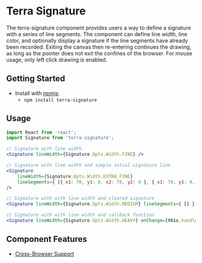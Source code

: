 # Terra Signature

The terra-signature component provides users a way to define a signature with a series of line segments.
The component can define line width, line color, and optionally display a signature if the line segments have 
already been recorded. Exiting the canvas then re-entering continues the drawing, as long as the pointer does not exit the confines of the browser. For mouse usage, only left click drawing is enabled.

## Getting Started

- Install with [npmjs](https://www.npmjs.com):
  - `npm install terra-signature`

## Usage

```jsx
import React from 'react';
import Signature from 'terra-signature';

// Signature with line width 
<Signature lineWidth={Signature.Opts.Width.FINE} />

// Signature with line width and simple intial signature line
<Signature 
	lineWidth={Signature.Opts.Width.EXTRA_FINE} 
	lineSegments={ [{ x1: 70, y1: 8, x2: 70, y2: 9 }, { x1: 70, y1: 9, x2: 70, y2: 10 }] } 
/>

// Signature with with line width and cleared signature
<Signature lineWidth={Signature.Opts.Width.MEDIUM} lineSegments={ [] } />

// Signature with with line width and callback function
<Signature lineWidth={Signature.Opts.Width.HEAVY} onChange={this.handleChange.bind(this)} />
```

## Component Features
* [Cross-Browser Support](https://github.com/cerner/terra-core/wiki/Component-Features#cross-browser-support)
